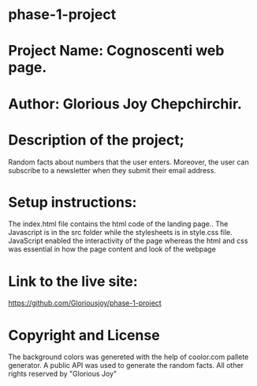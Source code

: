 # phase-1-project

# Project Name: Cognoscenti web page.

# **Author: Glorious Joy Chepchirchir.**

# Description of the project; 
Random facts about numbers that the user enters. Moreover, the user can subscribe to a newsletter when they submit their email address.
# Setup instructions: 
The index.html file contains the html code of the landing page.. The Javascript is in the src folder while the stylesheets is in style.css file. JavaScript enabled the interactivity of the page whereas the html and css was essential in how the page content and look of the webpage
# Link to the live site:

https://github.com/Gloriousjoy/phase-1-project

# Copyright and License
The background colors was genereted with the help of coolor.com pallete generator. 
A public API was used to generate the random facts.
All other rights reserved by "Glorious Joy"